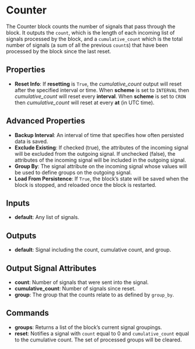 Counter
=======
The Counter block counts the number of signals that pass through the block. It outputs the `count`, which is the length of each incoming list of signals processed by the block, and a `cumulative_count` which is the total number of signals (a sum of all the previous `count`s) that have been processed by the block since the last reset.

Properties
----------
- **Reset Info**: If **resetting** is `True`, the *cumulative_count* output will reset after the specified interval or time. When **scheme** is set to `INTERVAL` then *cumulative_count* will reset every **interval**. When **scheme** is set to `CRON` then *cumulative_count* will reset at every **at** (in UTC time).

Advanced Properties
-------------------
- **Backup Interval**: An interval of time that specifies how often persisted data is saved.
- **Exclude Existing**: If checked (true), the attributes of the incoming signal will be excluded from the outgoing signal. If unchecked (false), the attributes of the incoming signal will be included in the outgoing signal.
- **Group By**: The signal attribute on the incoming signal whose values will be used to define groups on the outgoing signal.
- **Load From Persistence**: If `True`, the block’s state will be saved when the block is stopped, and reloaded once the block is restarted.

Inputs
------
- **default**: Any list of signals.

Outputs
-------
- **default**: Signal including the count, cumulative count, and group.

Output Signal Attributes
------------------------
-   **count**: Number of signals that were sent into the signal.
-   **cumulative_count**: Number of signals since reset.
-   **group**: The group that the counts relate to as defined by `group_by`.

Commands
--------
- **groups**: Returns a list of the block’s current signal groupings.
- **reset**: Notifies a signal with `count` equal to 0 and `cumulative_count` equal to the cumulative count. The set of processed groups will be cleared.
